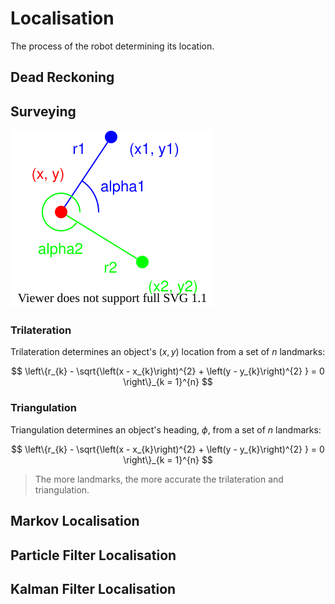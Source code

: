 # Localisation

The process of the robot determining its location.

## Dead Reckoning

## Surveying

![trilateration-triangulation](trilateration-triangulation.drawio.svg)

### Trilateration

Trilateration determines an object's $(x, y)$ location from a set of $n$ landmarks:

$$
\left\{r_{k} - \sqrt{\left(x - x_{k}\right)^{2} + \left(y - y_{k}\right)^{2} } = 0 \right\}_{k = 1}^{n}
$$

### Triangulation

Triangulation determines an object's heading, $\phi$, from a set of $n$ landmarks:

$$
\left\{r_{k} - \sqrt{\left(x - x_{k}\right)^{2} + \left(y - y_{k}\right)^{2} } = 0 \right\}_{k = 1}^{n}
$$

> The more landmarks, the more accurate the trilateration and triangulation.

## Markov Localisation

## Particle Filter Localisation

## Kalman Filter Localisation